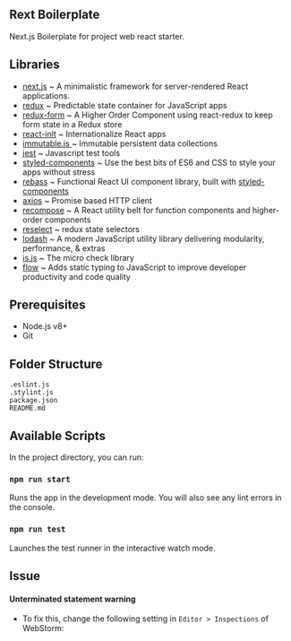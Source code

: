 ## Rext Boilerplate 

Next.js Boilerplate for project web react starter.

## Libraries

- [next.js](https://github.com/zeit/next.js) ~ A minimalistic framework for server-rendered React applications.
- [redux](https://github.com/reactjs/redux) ~ Predictable state container for JavaScript apps
- [redux-form](https://github.com/erikras/redux-form) ~ A Higher Order Component using react-redux to keep form state in a Redux store
- [react-inlt](https://github.com/yahoo/react-intl) ~ Internationalize React apps
- [immutable.js ](https://github.com/facebook/immutable-js/) ~ Immutable persistent data collections 
- [jest](https://facebook.github.io/jest/) ~ Javascript test tools
- [styled-components](https://github.com/styled-components/styled-components)  ~ Use the best bits of ES6 and CSS to style your apps without stress
- [rebass](https://github.com/jxnblk/rebass) ~ Functional React UI component library, built with [styled-components](https://github.com/styled-components/styled-components)
- [axios](https://github.com/mzabriskie/axios) ~ Promise based HTTP client 
- [recompose](https://github.com/acdlite/recompose) ~ A React utility belt for function components and higher-order components
- [reselect](https://github.com/reactjs/reselect) ~ redux  state selectors
- [lodash](https://lodash.com/) ~ A modern JavaScript utility library delivering modularity, performance, & extras
- [is.js](http://is.js.org/) ~ The micro check library
- [flow](https://github.com/facebook/flow) ~ Adds static typing to JavaScript to improve developer productivity and code quality



## Prerequisites

- Node.js v8+
- Git


## Folder Structure

```
.eslint.js
.stylint.js
package.json
README.md
```

## Available Scripts

In the project directory, you can run:

### `npm run start`

Runs the app in the development mode.
You will also see any lint errors in the console.

###  `npm run test`

Launches the test runner in the interactive watch mode.

## Issue

#### Unterminated statement warning

- To fix this, change the following setting in `Editor > Inspections` of WebStorm: